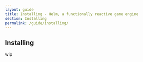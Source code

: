 ```yaml
---
layout: guide
title: Installing - Helm, a functionally reactive game engine
section: Installing
permalink: /guide/installing/
---
```


## Installing

wip

